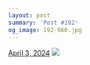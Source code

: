 ```yaml
---
layout: post
summary: 'Post #192'
og_image: 192-960.jpg
---
```


<p>
  <time>
    <a href="/192">April 3, 2024</a>
  </time>
  <a href="/192">
    <img src="{{ site.assets_url }}/192-480.jpg" srcset="{{ site.assets_url }}/192-240.jpg 240w, {{ site.assets_url }}/192-480.jpg 480w, {{ site.assets_url }}/192-720.jpg 720w, {{ site.assets_url }}/192-960.jpg 960w" sizes="(min-width: 700px) 50vw, calc(100vw - 2rem)" />
  </a>
</p>
